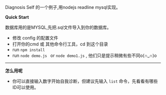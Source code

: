 Diagnosis Self 的一个例子,用nodejs readline mysql实现。



**Quick Start**  

数据库用的是MYSQL,先把.sql文件导入到你的数据库。

- 修改 config 的配置文件
- 打开你的cmd 或 其他命令行工具，cd 到这个目录
-  run  `npm install`
- run `node demo.js ` or `node demo1.js` , 他们只是提示稍微有些不同o(∩_∩)o 

----------

**怎么用呢**  
- 你可以直接输入数字开始自我诊断，但建议先输入 `list`  命令，先看看有哪些ID可以使用。



